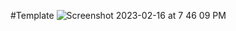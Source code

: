 #Template
![Screenshot 2023-02-16 at 7 46 09 PM](https://user-images.githubusercontent.com/80638470/219528641-ef880b0b-b88e-42dc-ab77-36a49d97d6bc.png)
